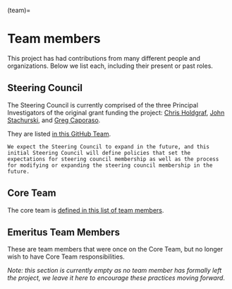 (team)=
# Team members

This project has had contributions from many different people and organizations.
Below we list each, including their present or past roles.

## Steering Council

The Steering Council is currently comprised of the three Principal Investigators of the original grant funding the project: [Chris Holdgraf](https://github.com/choldgraf), [John Stachurski](https://github.com/jstac), and [Greg Caporaso](https://github.com/gregcaporaso).

They are listed [in this GitHub Team](https://github.com/orgs/executablebooks/teams/steering-council).

```{note}
We expect the Steering Council to expand in the future, and this initial Steering Council will define policies that set the expectations for steering council membership as well as the process for modifying or expanding the steering council membership in the future.
```

## Core Team

The core team is [defined in this list of team members](https://executablebooks.org/en/latest/team.html).

## Emeritus Team Members

These are team members that were once on the Core Team, but no longer wish to have Core Team responsibilities.

_Note: this section is currently empty as no team member has formally left the project, we leave it here to encourage these practices moving forward_.
